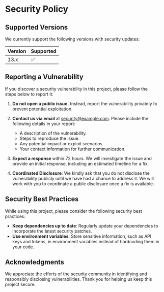 # Security Policy

## Supported Versions

We currently support the following versions with security updates:

| Version | Supported          |
| ------- | ------------------ |
| 13.x   | :white_check_mark: |

## Reporting a Vulnerability

If you discover a security vulnerability in this project, please follow the steps below to report it:

1. **Do not open a public issue.** Instead, report the vulnerability privately to prevent potential exploitation.

2. **Contact us via email** at [security@example.com](secretarychimpington.smock457@passmail.net). Please include the following details in your report:
   - A description of the vulnerability.
   - Steps to reproduce the issue.
   - Any potential impact or exploit scenarios.
   - Your contact information for further communication.

3. **Expect a response** within 72 hours. We will investigate the issue and provide an initial response, including an estimated timeline for a fix.

4. **Coordinated Disclosure**: We kindly ask that you do not disclose the vulnerability publicly until we have had a chance to address it. We will work with you to coordinate a public disclosure once a fix is available.

## Security Best Practices

While using this project, please consider the following security best practices:

- **Keep dependencies up to date**: Regularly update your dependencies to incorporate the latest security patches.
- **Use environment variables**: Store sensitive information, such as API keys and tokens, in environment variables instead of hardcoding them in your code.

## Acknowledgments

We appreciate the efforts of the security community in identifying and responsibly disclosing vulnerabilities. Thank you for helping us keep this project secure.

